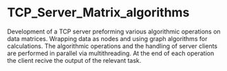 # TCP_Server_Matrix_algorithms

Development of a TCP server preforming various algorithmic operations on data matrices.
Wrapping data as nodes and using graph algorithms for calculations.
The algorithmic operations and the handling of server clients are performed in parallel via multithreading.
At the end of each operation the client recive the output of the relevant task.
